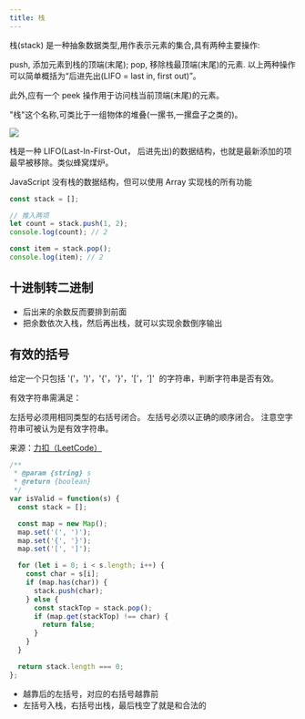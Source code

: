 ```yaml
---
title: 栈
---
```


栈(stack) 是一种抽象数据类型,用作表示元素的集合,具有两种主要操作:

push, 添加元素到栈的顶端(末尾);
pop, 移除栈最顶端(末尾)的元素.
以上两种操作可以简单概括为“后进先出(LIFO = last in, first out)”。

此外,应有一个 peek 操作用于访问栈当前顶端(末尾)的元素。

"栈"这个名称,可类比于一组物体的堆叠(一摞书,一摞盘子之类的)。

![](https://cy-picgo.oss-cn-hangzhou.aliyuncs.com/stack.png)

栈是一种 LIFO(Last-In-First-Out， 后进先出)的数据结构，也就是最新添加的项最早被移除。类似蜂窝煤炉。

JavaScript 没有栈的数据结构，但可以使用 Array 实现栈的所有功能

```js
const stack = [];

// 推入两项
let count = stack.push(1, 2);
console.log(count); // 2

const item = stack.pop();
console.log(item); // 2
```

## 十进制转二进制

- 后出来的余数反而要排到前面
- 把余数依次入栈，然后再出栈，就可以实现余数倒序输出

## 有效的括号

给定一个只包括 '('，')'，'{'，'}'，'['，']'  的字符串，判断字符串是否有效。

有效字符串需满足：

左括号必须用相同类型的右括号闭合。
左括号必须以正确的顺序闭合。
注意空字符串可被认为是有效字符串。

来源：[力扣（LeetCode）](https://leetcode-cn.com/problems/valid-parentheses)

```js
/**
 * @param {string} s
 * @return {boolean}
 */
var isValid = function(s) {
  const stack = [];

  const map = new Map();
  map.set('(', ')');
  map.set('{', '}');
  map.set('[', ']');

  for (let i = 0; i < s.length; i++) {
    const char = s[i];
    if (map.has(char)) {
      stack.push(char);
    } else {
      const stackTop = stack.pop();
      if (map.get(stackTop) !== char) {
        return false;
      }
    }
  }

  return stack.length === 0;
};
```

- 越靠后的左括号，对应的右括号越靠前
- 左括号入栈，右括号出栈，最后栈空了就是和合法的
